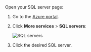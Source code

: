 
Open your SQL server page:

1. Go to the [Azure portal](https://portal.azure.com).
2. Click **More services** > **SQL servers**:
   
   ![SQL servers](https://docstestmedia1.blob.core.windows.net/azure-media/includes/media/sql-database-browse-to-server/browse-to-server.png)
3. Click the desired SQL server.


